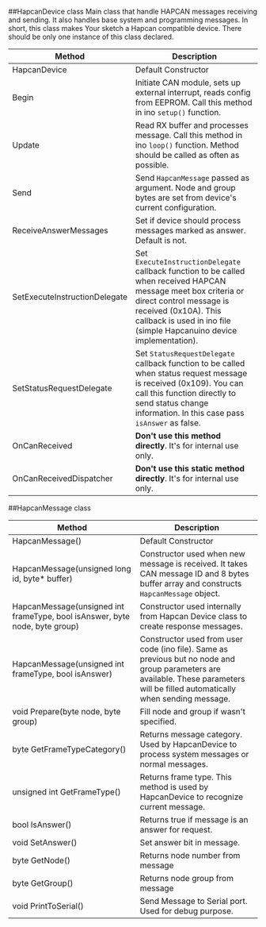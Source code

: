 ##HapcanDevice class
Main class that handle HAPCAN messages receiving and sending. It also handles base system and programming messages. In short, this class makes Your sketch a Hapcan compatible device. There should be only one instance of this class declared.

Method|Description
---|---
HapcanDevice|Default Constructor
Begin|Initiate CAN module, sets up external interrupt, reads config from EEPROM. Call this method in ino `setup()` function.
Update|Read RX buffer and processes message. Call this method in ino `loop()` function. Method should be called as often as possible.
Send|Send `HapcanMessage` passed as argument. Node and group bytes are set from device's current configuration.
ReceiveAnswerMessages|Set if device should process messages marked as answer. Default is not.
SetExecuteInstructionDelegate|Set `ExecuteInstructionDelegate` callback function to be called when received HAPCAN message meet box criteria or direct control message is received (0x10A). This callback is used in ino file (simple Hapcanuino device implementation).
SetStatusRequestDelegate|Set `StatusRequestDelegate` callback function to be called when status request message is received (0x109). You can call this function directly to send status change information. In this case pass `isAnswer` as false.
OnCanReceived|**Don't use this method directly**. It's for internal use only.
OnCanReceivedDispatcher|**Don't use this static method directly**. It's for internal use only.

##HapcanMessage class

Method|Description
---|---
HapcanMessage()|Default Constructor
HapcanMessage(unsigned long id, byte* buffer)|Constructor used when new message is received. It takes CAN message ID and 8 bytes buffer array and constructs `HapcanMessage` object.
HapcanMessage(unsigned int frameType, bool isAnswer, byte node, byte group)| Constructor used internally from Hapcan Device class to create response messages.
HapcanMessage(unsigned int frameType, bool isAnswer)|Constructor used from user code (ino file). Same as previous but no node and group parameters are available. These parameters will be filled automatically when sending message.
void Prepare(byte node, byte group)|Fill node and group if wasn't specified. 
byte GetFrameTypeCategory()|Returns message category. Used by HapcanDevice to process system messages or normal messages.
unsigned int GetFrameType()|Returns frame type. This method is used by HapcanDevice to recognize current message.
bool IsAnswer()|Returns true if message is an answer for request.
void SetAnswer()|Set answer bit in message.
byte GetNode()|Returns node number from message
byte GetGroup()|Returns node group from message
void PrintToSerial()|Send Message to Serial port. Used for debug purpose.